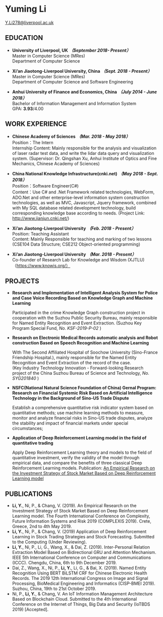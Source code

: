 # Yuming Li
Y.Li278@liverpool.ac.uk

## EDUCATION
- **University of Liverpool, UK** ***（September 2018- Present）***  
Master in Computer Science (MRes)  
Department of Computer Science

- **Xi’an Jiaotong-Liverpool University, China**  ***（Sept. 2018 - Present）***   
Master in Computer Science (MRes)  
Department of Computer Science and Software Engineering

- **Anhui University of Finance and Economics, China** ***（July 2014 - June 2018）***  
Bachelor of Information Management and Information System  
GPA: **3.93**/4.00

## WORK EXPERIENCE
- **Chinese Academy of Sciences** ***（Mar. 2018 - May 2018）***  
Position：The Intern  
Internship Content: Mainly responsible for the analysis and visualization of laser radar test data, and write the lidar data
query and visualization system.
(Supervisor: Dr. Qingshan Xu, Anhui Institute of Optics and Fine Mechanics, Chinese Academy of Sciences)

- **China National Knowledge Infrastructure(cnki.net)** ***（May 2018 - Sept. 2018）***  
Position：Software Engineer(C#)  
Content：Use C# and .Net Framework related technologies, WebForm, ADO.Net and other enterprise-level information system construction technologies, as well as MVC, Javascript, Jquery framework, combined with My SQL database related development technology, build corresponding knowledge base according to needs.
(Project Link: http://www.jianjun.cnki.net/)

- **Xi’an Jiaotong-Liverpool University**  ***（Feb. 2018 - Present）***  
Position: Teaching Assistant  
Content: Mainly Responsible for teaching and marking of two lessons (CSE104 Data Structure; CSE212 Object-oriented programming)

- **Xi’an Jiaotong-Liverpool University**  ***（Mar. 2018 - Present）***  
Co-founder of Research Lab for Knowledge and Wisdom (XJTLU) （https://www.knowis.org/）

## PROJECTS
- **Research and Implementation of Intelligent Analysis System for Police and Case Voice Recording Based on Knowledge Graph and Machine Learning** 
  
  Participated in the crime Knowledge Graph construction project in cooperation with the Suzhou Public Security Bureau, mainly responsible for Named Entity Recognition and Event Extraction.   (Suzhou Key Program Special Fund, *No. KSF-2019-P-02* )
- **Research on Electronic Medical Records automatic analysis and Robot construction Based on Speech Recognition and Machine Learning**  
  
  With The Second Affiliated Hospital of Soochow University (Sino-France Friendship Hospital.), mainly responsible for the Named Entity Recognition and Event Extraction of the record of the case.  
 (Key Industry Technology Innovation - Forward-looking Research project of the China Suzhou Bureau of Science and Technology, *No. SYG201840* ) 

- **NSFC(National Natural Science Foundation of China) Gernal Program: Research on Financial Systemic Risk Based on Artificial Intelligence Technology in the Background of Sino-US Trade Dispute**  

  Establish a comprehensive quantitative risk indicator system based on quantitative methods; use machine learning methods to measure, monitor and analyze financial risks in Sino-US trade disputes, analyze the stability and impact of financial markets under special circumstances;

- **Application of Deep Reinforcement Learning model in the field of quantitative trading**  

  Apply Deep Reinforcement Learning theory and models to the field of quantitative investment, verify the validity of the model through empirical data, and compare the benefits of three classical Deep Reinforcement Learning models.
Publication: [An Empirical Research on the Investment Strategy of Stock Market Based on Deep Reinforcement Learning model](https://www.scitepress.org/PublicationsDetail.aspx?ID=F1RErCLle6I=&t=1 "‘An Empirical Research on the Investment Strategy of Stock Market Based on Deep Reinforcement Learning model")

## PUBLICATIONS
- **Li, Y.**, Ni, P., & Chang, V. (2019). An Empirical Research on the Investment Strategy of Stock Market Based on Deep Reinforcement Learning model. The Fourth International Conference on Complexity, Future Information Systems and Risk 2019 (COMPLEXIS 2019). Crete, Greece, 2nd to 4th May 2019.
- **Li, Y.**, Ni, P., & Chang, V. (2019) Application of Deep Reinforcement Learning in Stock Trading Strategies and Stock Forecasting. Submitted to the Computing (Under Reviewing).
- **Li, Y.**, Ni, P., Li, G., Wang, X., & Dai, Z. (2019). Inter-Personal Relation Extraction Model Based on Bidirectional GRU and Attention Mechanism. IEEE 5th International Conference on Computer and Communications (ICCC). Chengdu, China, 6th to 9th December 2019.
- Dai, Z., Wang, X., Ni, P., **Li, Y.**, Li, G., & Bai, X. (2019). Named Entity Recognition Using BERT BiLSTM CRF for Chinese Electronic Health Records. The 2019 12th International Congress on Image and Signal Processing, BioMedical Engineering and Informatics (CISP-BMEI 2019). Suzhou, China, 19th to 21st October 2019.
- Ni, P., **Li, Y.**, & Chang, V. An IoT Information Management Architecture Based on Blockchain Cloud. Submitted to the 4th International Conference on the Internet of Things, Big Data and Security (IoTBDS 2019) [Accepted].


